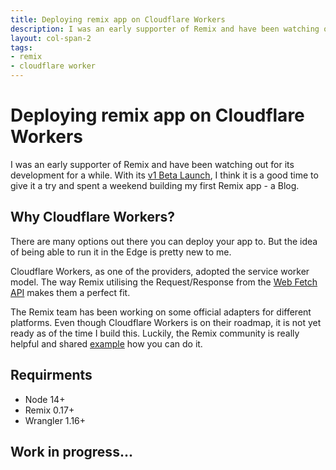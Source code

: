 ```yaml
---
title: Deploying remix app on Cloudflare Workers
description: I was an early supporter of Remix and have been watching out for its development for a while. With its v1 Beta Launch, I think it is a good time to give it a try and spent a weekend building my first Remix app - a Blog
layout: col-span-2
tags:
- remix
- cloudflare worker
---
```

# Deploying remix app on Cloudflare Workers

I was an early supporter of Remix and have been watching out for its development for a while. With its [v1 Beta Launch](https://youtu.be/4dOAFJUOi-s), I think it is a good time to give it a try and spent a weekend building my first Remix app - a Blog.

## Why Cloudflare Workers?

There are many options out there you can deploy your app to. But the idea of being able to run it in the Edge is pretty new to me.

Cloudflare Workers, as one of the providers, adopted the service worker model. The way Remix utilising the Request/Response from the [Web Fetch API](https://developer.mozilla.org/en-US/docs/Web/API/Fetch_API) makes them a perfect fit.

The Remix team has been working on some official adapters for different platforms. Even though Cloudflare Workers is on their roadmap, it is not yet ready as of the time I build this. Luckily, the Remix community is really helpful and shared [example](https://github.com/GregBrimble/remix) how you can do it.

## Requirments

- Node 14+
- Remix 0.17+
- Wrangler 1.16+
## Work in progress...
